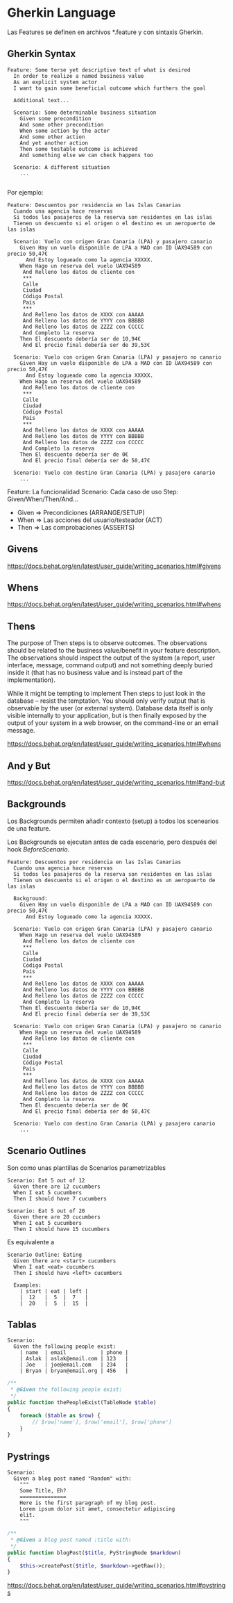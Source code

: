 # Gherkin Language

Las Features se definen en archivos *.feature y con sintaxis Gherkin.

## Gherkin Syntax

```gherkin
Feature: Some terse yet descriptive text of what is desired
  In order to realize a named business value
  As an explicit system actor
  I want to gain some beneficial outcome which furthers the goal

  Additional text...

  Scenario: Some determinable business situation
    Given some precondition
    And some other precondition
    When some action by the actor
    And some other action
    And yet another action
    Then some testable outcome is achieved
    And something else we can check happens too

  Scenario: A different situation
    ...


```

Por ejemplo:

```gherkin
Feature: Descuentos por residencia en las Islas Canarias
  Cuando una agencia hace reservas
  Si todos los pasajeros de la reserva son residentes en las islas
  Tienen un descuento si el origen o el destino es un aeropuerto de las islas

  Scenario: Vuelo con origen Gran Canaria (LPA) y pasajero canario
    Given Hay un vuelo disponible de LPA a MAD con ID UAX94589 con precio 50,47€
      And Estoy logueado como la agencia XXXXX. 
    When Hago un reserva del vuelo UAX94589
     And Relleno los datos de cliente con
     ***
     Calle
     Ciudad
     Código Postal
     País
     ***
     And Relleno los datos de XXXX con AAAAA
     And Relleno los datos de YYYY con BBBBB
     And Relleno los datos de ZZZZ con CCCCC
     And Completo la reserva
    Then El descuento debería ser de 10,94€
     And El precio final debería ser de 39,53€

  Scenario: Vuelo con origen Gran Canaria (LPA) y pasajero no canario
    Given Hay un vuelo disponible de LPA a MAD con ID UAX94589 con precio 50,47€
      And Estoy logueado como la agencia XXXXX. 
    When Hago un reserva del vuelo UAX94589
     And Relleno los datos de cliente con 
     ***
     Calle
     Ciudad
     Código Postal
     País
     ***
     And Relleno los datos de XXXX con AAAAA
     And Relleno los datos de YYYY con BBBBB
     And Relleno los datos de ZZZZ con CCCCC
     And Completo la reserva
    Then El descuento debería ser de 0€
     And El precio final debería ser de 50,47€

  Scenario: Vuelo con destino Gran Canaria (LPA) y pasajero canario
    ...
```

Feature: La funcionalidad
Scenario: Cada caso de uso
Step: Given/When/Then/And...

- Given => Precondiciones (ARRANGE/SETUP)
- When => Las acciones del usuario/testeador (ACT)
- Then => Las comprobaciones (ASSERTS)

## Givens

https://docs.behat.org/en/latest/user_guide/writing_scenarios.html#givens

## Whens

https://docs.behat.org/en/latest/user_guide/writing_scenarios.html#whens

## Thens

The purpose of Then steps is to observe outcomes. The observations should be related to the business value/benefit in your feature description. The observations should inspect the output of the system (a report, user interface, message, command output) and not something deeply buried inside it (that has no business value and is instead part of the implementation).

While it might be tempting to implement Then steps to just look in the database – resist the temptation. You should only verify output that is observable by the user (or external system). Database data itself is only visible internally to your application, but is then finally exposed by the output of your system in a web browser, on the command-line or an email message.

https://docs.behat.org/en/latest/user_guide/writing_scenarios.html#whens

## And y But

https://docs.behat.org/en/latest/user_guide/writing_scenarios.html#and-but

## Backgrounds

Los Backgrounds permiten añadir contexto (setup) a todos los scenearios de una feature.

Los Backgrounds se ejecutan antes de cada escenario, pero después del hook _BeforeScenario_.

```gherkin
Feature: Descuentos por residencia en las Islas Canarias
  Cuando una agencia hace reservas
  Si todos los pasajeros de la reserva son residentes en las islas
  Tienen un descuento si el origen o el destino es un aeropuerto de las islas

  Background:
    Given Hay un vuelo disponible de LPA a MAD con ID UAX94589 con precio 50,47€
      And Estoy logueado como la agencia XXXXX.

  Scenario: Vuelo con origen Gran Canaria (LPA) y pasajero canario
    When Hago un reserva del vuelo UAX94589
     And Relleno los datos de cliente con
     ***
     Calle
     Ciudad
     Código Postal
     País
     ***
     And Relleno los datos de XXXX con AAAAA
     And Relleno los datos de YYYY con BBBBB
     And Relleno los datos de ZZZZ con CCCCC
     And Completo la reserva
    Then El descuento debería ser de 10,94€
     And El precio final debería ser de 39,53€

  Scenario: Vuelo con origen Gran Canaria (LPA) y pasajero no canario
    When Hago un reserva del vuelo UAX94589
     And Relleno los datos de cliente con 
     ***
     Calle
     Ciudad
     Código Postal
     País
     ***
     And Relleno los datos de XXXX con AAAAA
     And Relleno los datos de YYYY con BBBBB
     And Relleno los datos de ZZZZ con CCCCC
     And Completo la reserva
    Then El descuento debería ser de 0€
     And El precio final debería ser de 50,47€

  Scenario: Vuelo con destino Gran Canaria (LPA) y pasajero canario
    ...
```

## Scenario Outlines

Son como unas plantillas de Scenarios parametrizables

```gherkin
Scenario: Eat 5 out of 12
  Given there are 12 cucumbers
  When I eat 5 cucumbers
  Then I should have 7 cucumbers

Scenario: Eat 5 out of 20
  Given there are 20 cucumbers
  When I eat 5 cucumbers
  Then I should have 15 cucumbers
```

Es equivalente a 

```gherkin
Scenario Outline: Eating
  Given there are <start> cucumbers
  When I eat <eat> cucumbers
  Then I should have <left> cucumbers

  Examples:
    | start | eat | left |
    |  12   |  5  |  7   |
    |  20   |  5  |  15  |
```

## Tablas

```gherkin
Scenario:
  Given the following people exist:
    | name  | email           | phone |
    | Aslak | aslak@email.com | 123   |
    | Joe   | joe@email.com   | 234   |
    | Bryan | bryan@email.org | 456   |
```

```php
/**
 * @Given the following people exist:
 */
public function thePeopleExist(TableNode $table)
{
    foreach ($table as $row) {
        // $row['name'], $row['email'], $row['phone']
    }
}
```

## Pystrings

```gherkin
Scenario:
  Given a blog post named "Random" with:
    """
    Some Title, Eh?
    ===============
    Here is the first paragraph of my blog post.
    Lorem ipsum dolor sit amet, consectetur adipiscing
    elit.
    """
```

```php
/**
 * @Given a blog post named :title with:
 */
public function blogPost($title, PyStringNode $markdown)
{
    $this->createPost($title, $markdown->getRaw());
}
```

https://docs.behat.org/en/latest/user_guide/writing_scenarios.html#pystrings
